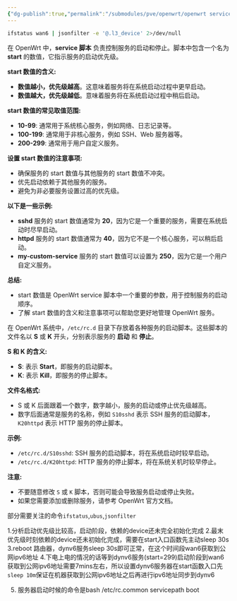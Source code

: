 ```yaml
---
{"dg-publish":true,"permalink":"/submodules/pve/openwrt/openwrt service启动流程，从定位dynv6无法自动拉起分析开始/","noteIcon":"3"}
---
```



```bash
ifstatus wan6 | jsonfilter -e '@.l3_device' 2>/dev/null

```

在 OpenWrt 中，**service 脚本** 负责控制服务的启动和停止。脚本中包含一个名为 **start** 的数值，它指示服务的启动优先级。

**start 数值的含义:**

* **数值越小，优先级越高**。这意味着服务将在系统启动过程中更早启动。
* **数值越大，优先级越低**。意味着服务将在系统启动过程中稍后启动。

**start 数值的常见取值范围:**

* **10-99**: 通常用于系统核心服务，例如网络、日志记录等。
* **100-199**: 通常用于非核心服务，例如 SSH、Web 服务器等。
* **200-299**: 通常用于用户自定义服务。

**设置 start 数值的注意事项:**

* 确保服务的 start 数值与其他服务的 start 数值不冲突。
* 优先启动依赖于其他服务的服务。
* 避免为非必要服务设置过高的优先级。

**以下是一些示例:**

* **sshd** 服务的 start 数值通常为 **20**，因为它是一个重要的服务，需要在系统启动时尽早启动。
* **httpd** 服务的 start 数值通常为 **40**，因为它不是一个核心服务，可以稍后启动。
* **my-custom-service** 服务的 start 数值可以设置为 **250**，因为它是一个用户自定义服务。

**总结:**

* start 数值是 OpenWrt service 脚本中一个重要的参数，用于控制服务的启动顺序。
* 了解 start 数值的含义和注意事项可以帮助您更好地管理 OpenWrt 服务。


在 OpenWrt 系统中，`/etc/rc.d` 目录下存放着各种服务的启动脚本。这些脚本的文件名以 **S** 或 **K** 开头，分别表示服务的 **启动** 和 **停止**。

**S 和 K 的含义:**

* **S**: 表示 **Start**，即服务的启动脚本。
* **K**: 表示 **Kill**，即服务的停止脚本。

**文件名格式:**

* S 或 K 后面跟着一个数字，数字越小，服务的启动或停止优先级越高。
* 数字后面通常是服务的名称，例如 `S10sshd` 表示 SSH 服务的启动脚本，`K20httpd` 表示 HTTP 服务的停止脚本。

**示例:**

* `/etc/rc.d/S10sshd`: SSH 服务的启动脚本，将在系统启动时较早启动。
* `/etc/rc.d/K20httpd`: HTTP 服务的停止脚本，将在系统关机时较早停止。

**注意:**

* 不要随意修改 `S` 或 `K` 脚本，否则可能会导致服务启动或停止失败。
* 如果您需要添加或删除服务，请参考 OpenWrt 官方文档。


部分需要关注的命令`ifstatus`,`ubus`,`jsonfilter`

1.分析启动优先级比较高，启动阶段，依赖的device还未完全初始化完成
2.最末优先级时刻依赖的device还未初始化完成，需要在start入口函数先主动sleep 30s
3.reboot 路由器，dynv6服务sleep 30s即可正常，在这个时间段wan6获取到公网ipv6地址
4.下电上电的情况的话等到dynv6服务(start=299)启动阶段到wan6获取到公网ipv6地址需要7mins左右，所以设置dynv6服务器在start函数入口先`sleep 10m`保证在机器获取到公网ipv6地址之后再进行ipv6地址同步到dynv6

5. 服务器启动时候的命令是bash /etc/rc.common servicepath boot
